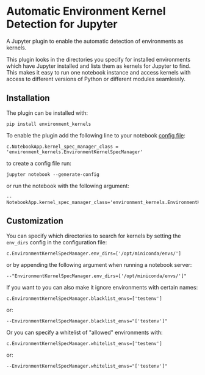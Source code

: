 Automatic Environment Kernel Detection for Jupyter
==================================================

A Jupyter plugin to enable the automatic detection of environments as kernels.

This plugin looks in the directories you specify for installed environments
which have Jupyter installed and lists them as kernels for Jupyter to find.
This makes it easy to run one notebook instance and access kernels with access
to different versions of Python or different modules seamlessly.


## Installation

The plugin can be installed with:

    pip install environment_kernels

To enable the plugin add the following line to your notebook [config file](https://jupyter-notebook.readthedocs.org/en/latest/config.html):

    c.NotebookApp.kernel_spec_manager_class = 'environment_kernels.EnvironmentKernelSpecManager'

to create a config file run:

    jupyter notebook --generate-config

or run the notebook with the following argument:

    --NotebookApp.kernel_spec_manager_class='environment_kernels.EnvironmentKernelSpecManager'


## Customization

You can specify which directories to search for kernels by setting the 
`env_dirs` config in the configuration file:

    c.EnvironmentKernelSpecManager.env_dirs=['/opt/miniconda/envs/']

or by appending the following argument when running a notebook server:

    --"EnvironmentKernelSpecManager.env_dirs=['/opt/miniconda/envs/']" 


If you want to you can also make it ignore environments with certain names:

    c.EnvironmentKernelSpecManager.blacklist_envs=['testenv']

or:

    --EnvironmentKernelSpecManager.blacklist_envs="['testenv']"

Or you can specify a whitelist of "allowed" environments with:

    c.EnvironmentKernelSpecManager.whitelist_envs=['testenv']

or:

    --EnvironmentKernelSpecManager.whitelist_envs="['testenv']"

